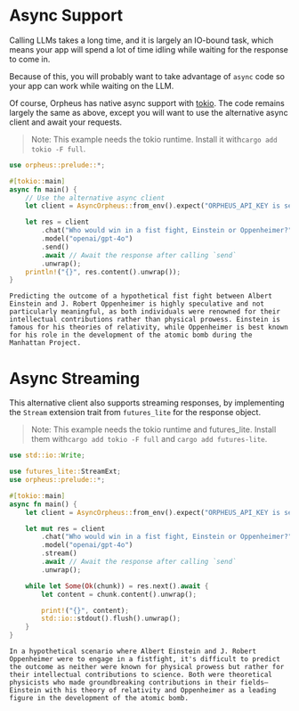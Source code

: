 # Async Support

Calling LLMs takes a long time, and it is largely an IO-bound task, which means your app will spend a lot of time idling while waiting for the response to come in.

Because of this, you will probably want to take advantage of `async` code so your app can work while waiting on the LLM.

Of course, Orpheus has native async support with [tokio](https://tokio.rs/). The code remains largely the same as above, except you will want to use the alternative async client and await your requests.

> Note: This example needs the tokio runtime. Install it with`cargo add tokio -F full`.

```rust
use orpheus::prelude::*;

#[tokio::main]
async fn main() {
    // Use the alternative async client
    let client = AsyncOrpheus::from_env().expect("ORPHEUS_API_KEY is set");

    let res = client
        .chat("Who would win in a fist fight, Einstein or Oppenheimer?")
        .model("openai/gpt-4o")
        .send()
        .await // Await the response after calling `send`
        .unwrap();
    println!("{}", res.content().unwrap());
}
```

```
Predicting the outcome of a hypothetical fist fight between Albert Einstein and J. Robert Oppenheimer is highly speculative and not particularly meaningful, as both individuals were renowned for their intellectual contributions rather than physical prowess. Einstein is famous for his theories of relativity, while Oppenheimer is best known for his role in the development of the atomic bomb during the Manhattan Project.
```

# Async Streaming

This alternative client also supports streaming responses, by implementing the `Stream` extension trait from `futures_lite` for the response object.

> Note: This example needs the tokio runtime and futures\_lite. Install them with`cargo add tokio -F full` and `cargo add futures-lite`.

```rust
use std::io::Write;

use futures_lite::StreamExt;
use orpheus::prelude::*;

#[tokio::main]
async fn main() {
    let client = AsyncOrpheus::from_env().expect("ORPHEUS_API_KEY is set");

    let mut res = client
        .chat("Who would win in a fist fight, Einstein or Oppenheimer?")
        .model("openai/gpt-4o")
        .stream()
        .await // Await the response after calling `send`
        .unwrap();

    while let Some(Ok(chunk)) = res.next().await {
        let content = chunk.content().unwrap();

        print!("{}", content);
        std::io::stdout().flush().unwrap();
    }
}

```

```
In a hypothetical scenario where Albert Einstein and J. Robert Oppenheimer were to engage in a fistfight, it's difficult to predict the outcome as neither were known for physical prowess but rather for their intellectual contributions to science. Both were theoretical physicists who made groundbreaking contributions in their fields—Einstein with his theory of relativity and Oppenheimer as a leading figure in the development of the atomic bomb.
```
